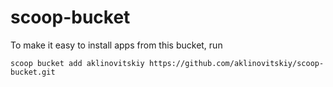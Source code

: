 # scoop-bucket

To make it easy to install apps from this bucket, run

    scoop bucket add aklinovitskiy https://github.com/aklinovitskiy/scoop-bucket.git
